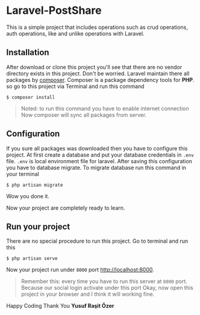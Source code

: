 # Laravel-PostShare
This is a simple project that includes operations such as crud operations, auth operations, like and unlike operations with Laravel.


## Installation

After download or clone this project you'll see that there are no vendor directory exists in this project. Don't be worried. Laravel maintain there all packages by [composer](https://getcomposer.org/). Composer is a package dependency tools for **PHP**. so go to this project via Terminal and run this command

```
$ composer install
```

> Noted: to run this command you have to enable internet connection
Now composer will sync all packages from server.

## Configuration

If you sure all packages was downloaded then you have to configure this project. At first create a database and put your database credentials in `.env` file. `.env` is local environment file for laravel.
After saving this configuration you have to database migrate. To migrate database run this command in your terminal

```
$ php artisan migrate
```

Wow you done it.

Now your project are completely ready to learn.

## Run your project 

There are no special procedure to run this project. Go to terminal and run this

```
$ php artisan serve
```

Now your project run under `8000` port [http://localhost:8000](http://localhost:8000).

> Remember this: every time you have to run this server at `8000` port. Because our social login activate under this port 
Okay, now open this project in your browser and I think it will working fine.





Happy Coding
Thank You
**Yusuf Raşit Özer**
